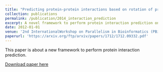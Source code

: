 ```yaml
---
title: "Predicting protein-protein interactions based on rotation of proteins in 3D-space"
collection: publications
permalink: /publication/2014_interaction_prediction
excerpt: A novel framework to perform protein interaction prediction on proterin-protein interaction netwrosk, based on rotations of proteins in 3D space.  
date: 2012-01-01
venue: '2nd InternationalWorkshop on Parallelism in Bioinformatics (PBio), IEEE Cluster'
paperurl: 'https://arxiv.org/ftp/arxiv/papers/1712/1712.09332.pdf'
---
```

This paper is about a new framework to perform protein interaction prediction. 

[Download paper here](https://arxiv.org/ftp/arxiv/papers/1712/1712.09332.pdf)
